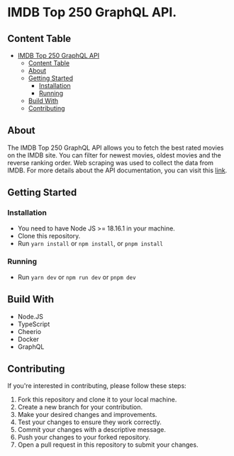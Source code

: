 # IMDB Top 250 GraphQL API.

## Content Table

- [IMDB Top 250 GraphQL API](#imdb-top-250-graphql-api)
	- [Content Table](#content-table)
	- [About ](#about-)
	- [Getting Started ](#getting-started-)
		- [Installation ](#installation-)
		- [Running ](#running-)
	- [Build With ](#build-with-)
	- [Contributing ](#contributing-)

## About <a name="about"></a>

The IMDB Top 250 GraphQL API allows you to fetch the best rated movies on the IMDB site. You can filter for newest movies, oldest movies and the reverse ranking order. Web scraping was used to collect the data from IMDB. For more details about the API documentation, you can visit this [link](https://imdb-top250-api.onrender.com/).
## Getting Started <a name="getting_started"></a>

### Installation <a name="installation"></a>

-  You need to have Node JS >= 18.16.1 in your machine.
-  Clone this repository.
-  Run `yarn install` or `npm install`, or `pnpm install`

### Running <a name="running"></a>

-  Run `yarn dev` or `npm run dev` or `pnpm dev`

## Build With <a name="build_with"></a>

-  Node.JS
-  TypeScript
-  Cheerio
-  Docker
-  GraphQL

## Contributing <a name="contributing"></a>

If you're interested in contributing, please follow these steps:

1. Fork this repository and clone it to your local machine.
2. Create a new branch for your contribution.
3. Make your desired changes and improvements.
4. Test your changes to ensure they work correctly.
5. Commit your changes with a descriptive message.
6. Push your changes to your forked repository.
7. Open a pull request in this repository to submit your changes.
